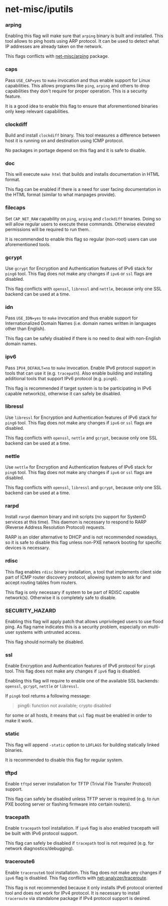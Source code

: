 # net-misc/iputils

### arping
Enabling this flag will make sure that `arping` binary is built and installed. This tool allows to ping hosts using ARP protocol. It can be used to detect what IP addresses are already taken on the network.

This flags conflicts with [net-misc/arping](arping.md) package.

### caps
Pass `USE_CAP=yes` to `make` invocation and thus enable support for Linux capabilities. This allows programs like `ping`, `arping` and others to drop capabilities they don't require for proper operation. This is a security feature.

It is a good idea to enable this flag to ensure that aforementioned binaries only keep relevant capabilities.

### clockdiff
Build and install `clockdiff` binary. This tool measures a difference between host it is running on and destination using ICMP protocol.

No packages in portage depend on this flag and it is safe to disable.

### doc
This will execute `make html` that builds and installs documentation in HTML format.

This flag can be enabled if there is a need for user facing documentation in the HTML format (similar to what manpages provide).

### filecaps
Set `CAP_NET_RAW` capability on `ping`, `arping` and `clockdiff` binaries. Doing so will allow regular users to execute these commands. Otherwise elevated permissions will be required to run them.

It is recommended to enable this flag so regular (non-root) users can use aforementioned tools.

### gcrypt
Use `gcrypt` for Encryption and Authentication features of IPv6 stack for `ping6` tool. This flag does not make any changes if `ipv6` or `ssl` flags are disabled.

This flag conflicts with `openssl`, `libressl` and `nettle`, because only one SSL backend can be used at a time.

### idn
Pass `USE_IDN=yes` to `make` invocation and thus enable support for Internationalized Domain Names (i.e. domain names written in languages other than English).

This flag can be safely disabled if there is no need to deal with non-English domain names.

### ipv6
Pass `IPV4_DEFAULT=no` to `make` invocation. Enable IPv6 protocol support in tools that can use it (e.g. `tracepath`). Also enable building and installing additional tools that support IPv6 protocol (e.g. `ping6`).

This flag is recommended if target system is to be participating in IPv6 capable network(s), otherwise it can safely be disabled.

### libressl
Use `libressl` for Encryption and Authentication features of IPv6 stack for `ping6` tool. This flag does not make any changes if `ipv6` or `ssl` flags are disabled.

This flag conflicts with `openssl`, `nettle` and `gcrypt`, because only one SSL backend can be used at a time.

### nettle
Use `nettle` for Encryption and Authentication features of IPv6 stack for `ping6` tool. This flag does not make any changes if `ipv6` or `ssl` flags are disabled.

This flag conflicts with `openssl`, `libressl` and `gcrypt`, because only one SSL backend can be used at a time.

### rarpd
Install `rarpd` daemon binary and init scripts (no support for SystemD services at this time). This daemon is necessary to respond to RARP (Reverse Address Resolution Protocol) requests.

RARP is an older alternative to DHCP and is not recommended nowadays, so it is safe to disable this flag unless non-PXE network booting for specific devices is necessary.

### rdisc
This flag enables `rdisc` binary installation, a tool that implements client side part of ICMP router discovery protocol, allowing system to ask for and accept routing tables from routers.

This flag is only necessary if system to be part of RDISC capable network(s). Otherwise it is completely safe to disable.

### SECURITY_HAZARD
Enabling this flag will apply patch that allows unprivileged users to use flood ping. As flag name indicates this is a security problem, especially on multi-user systems with untrusted access.

This flag should normally be disabled.

### ssl
Enable Encryption and Authentication features of IPv6 protocol for `ping6` tool. This flag does not make any changes if `ipv6` flag is disabled.

Enabling this flag will require to enable one of the available SSL backends: `openssl`, `gcrypt`, `nettle` or `libressl`.

If `ping6` tool returns a following message:

> ping6: function not available; crypto disabled

for some or all hosts, it means that `ssl` flag must be enabled in order to make it work.

### static
This flag will append `-static` option to `LDFLAGS` for building statically linked binaries.

It is recommended to disable this flag for regular system.

### tftpd
Enable `tftpd` server installation for TFTP (Trivial File Transfer Protocol) support.

This flag can safely be disabled unless TFTP server is required (e.g. to run PXE booting server or flashing firmware into certain routers).

### tracepath
Enable `tracepath` tool installation. If `ipv6` flag is also enabled tracepath will be built with IPv6 protocol support.

This flag can safely be disabled if `tracepath` tool is not required (e.g. for network diagnostics/debugging).

### traceroute6
Enable `traceroute6` tool installation. This flag does not make any changes if `ipv6` flag is disabled. This flag conflicts with [net-analyzer/traceroute](../../net-analyzer/traceroute.md).

This flag is not recommended because it only installs IPv6 protocol oriented tool and does not work for IPv4 protocol. It is necessary to install `traceroute` via standalone package if IPv4 protocol support is desired.
